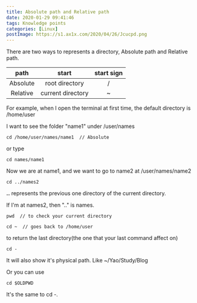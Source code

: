 ```yaml
---
title: Absolute path and Relative path
date: 2020-01-29 09:41:46
tags: Knowledge points
categories: [Linux]
postImage: https://s1.ax1x.com/2020/04/26/Jcucpd.png
---
```


There are two ways to represents a directory, Absolute path and Relative path.

|   path   |       start       | start sign |
| :------: | :---------------: | :--------: |
| Absolute |  root directory   |     /      |
| Relative | current directory |     ~      |

<!--more-->

For example, when I open the terminal at first time, the default directory is /home/user

I want to see the folder "name1" under /user/names

```
cd /home/user/names/name1  // Absolute
```

or type 

```
cd names/name1
```

Now we are at name1, and we want to go to name2 at /user/names/name2

```
cd ../names2
```

**..** represents the previous one directory of the current directory.

If I'm at names2, then ".." is names.

```
pwd  // to check your current directory
```

```
cd ~  // goes back to /home/user
```

to return the last directory(the one that your last command affect on)

```
cd -
```

It will also show it's physical path. Like  ~/Yao/Study/Blog

Or you can use

```
cd $OLDPWD
```

It's the same to cd -.
